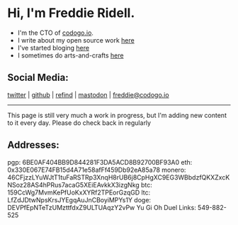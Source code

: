 # Hi, I'm Freddie Ridell.

+ I'm the CTO of [codogo.io](https://codogo.io).
+ I write about my open source work [here](/open-source/)
+ I've started bloging [here](/blog/)
+ I sometimes do arts-and-crafts [here](/crafty/)

## Social Media:
[twitter][twitter]
|
[github][github]
|
[refind][refind]
|
[mastodon][mastodon]
|
[freddie@codogo.io][email]

---

This page is still very much a work in progress, but I'm adding new content to it every day.
Please do check back in regularly

## Addresses:
<div id="addresses">
pgp:    6BE0AF404BB9D844281F3DA5ACD8B92700BF93A0
eth:    0x330E067E74FB15d4A71e58afFf459Db92eA85a78
monero: 46CFjzzLYuWJtT1tuFaRSTRp3XnqH8rUB6j8CpHgXC9EG3WBbdzfQKXZxcKNSoz28AS4hPRus7acaG5XEiEAvkkX3izgNkg
btc:    159CcWg7MvmKePfUoKxXYRf2TPEorGzqGD
ltc:    LfZdJDtwNpsKrsJYEgqAuJnCBoyiMPYs1Y
doge:   DEVPfEpNTeTzUMzttfdxZ9ULTUAqzY2vPw
Yu Gi Oh Duel Links: 549-882-525
</div>

[refind]: https://refind.com/FreddieRidell?invite=6ea3358605
[twitter]: https://twitter.com/FreddieRidell
[github]: https://github.com/CodogoFreddie
[email]: mailto:freddie@codogo.io
[mastodon]: https://toot.cafe/@freddieRidell
[pgp]: https://pgp.mit.edu/pks/lookup?op=vindex&search=0xACD8B92700BF93A0
